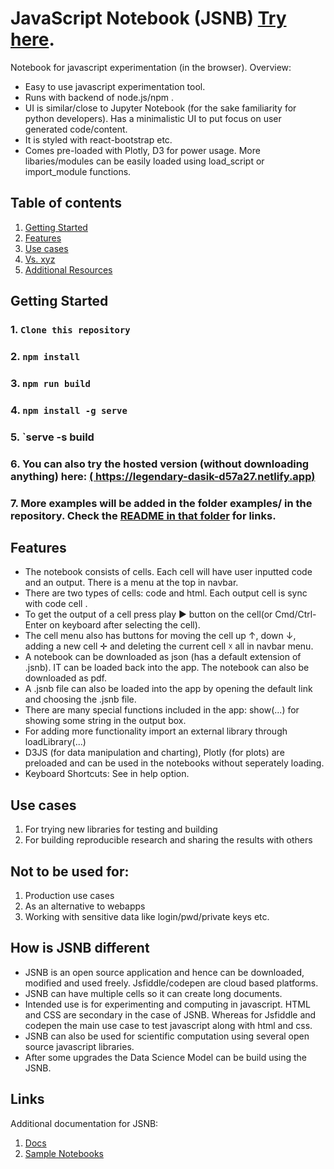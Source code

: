 # JavaScript Notebook (JSNB) [Try here](https://legendary-dasik-d57a27.netlify.app). 
Notebook for javascript experimentation (in the browser). Overview:
- Easy to use javascript experimentation tool.
- Runs with backend of node.js/npm .  
- UI is similar/close to Jupyter Notebook (for the sake familiarity for python developers). Has a minimalistic UI to put focus on user generated code/content.
- It is styled with react-bootstrap  etc.
- Comes pre-loaded with Plotly, D3 for power usage. More libaries/modules can be easily loaded using load_script or import_module functions.

## Table of contents
<!-- toc -->
1. [Getting Started](#getting-started)
2. [Features](#features)
3. [Use cases](#use-cases)
5. [Vs. xyz](#how-is-jsnb-different)
6. [Additional Resources](#links)

## Getting Started
### 1. `Clone this repository`
### 2. `npm install`
### 3. `npm run build`
### 4. `npm install -g serve`
### 5. `serve -s build
### 6. You can also try the hosted version (without downloading anything) here: [( https://legendary-dasik-d57a27.netlify.app)](https://legendary-dasik-d57a27.netlify.app)
### 7. More examples will be added in the folder examples/ in the repository. Check the [README in that folder](/examples/README.md) for links.

## Features
- The notebook consists of cells. Each cell will have user inputted code and an output. There is a menu at the top in navbar.
- There are two types of cells: code and html. Each output cell is sync with code cell .
- To get the output of a cell press play ► button on the cell(or Cmd/Ctrl-Enter on keyboard after selecting the cell).
- The cell menu also has buttons for moving the cell up ↑, down ↓, adding a new cell ✛ and deleting the current cell ☓ all in navbar menu.
- A notebook can be downloaded as json (has a default extension of .jsnb). IT can be loaded back into the app. The notebook can also be downloaded as pdf.
- A .jsnb file can also be loaded into the app by opening the default link and choosing the .jsnb file.
- There are many special functions included in the app: show(...) for showing some string in the output box.
- For adding more functionality import an external library through loadLibrary(...) 
- D3JS (for data manipulation and charting), Plotly (for plots) are preloaded and can be used in the notebooks without seperately loading.
- Keyboard Shortcuts: See in help option.


## Use cases
1. For trying new libraries for testing and building
2. For building reproducible research and sharing the results with others

## Not to be used for:
1. Production use cases
2. As an alternative to webapps
3. Working with sensitive data like login/pwd/private keys etc.


## How is JSNB different
- JSNB is an open source application and hence can be downloaded, modified and used freely. Jsfiddle/codepen are cloud based platforms.
- JSNB can have multiple cells so it can create long documents.
- Intended use is for experimenting and computing in javascript. HTML and CSS are secondary in the case of JSNB. Whereas for Jsfiddle and codepen the main use case to test javascript along with html and css.
- JSNB can also be used for scientific computation using several open source javascript libraries.
- After some upgrades the Data Science Model can be build using the JSNB.

## Links
Additional documentation for JSNB:
1. [Docs](https://github.com/gopi-suvanam/jsnb/blob/main/DOCS.md)
4. [Sample Notebooks](https://github.com/gopi-suvanam/jsnb/blob/main/examples/README.md)
